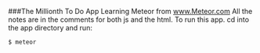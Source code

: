 ###The Millionth To Do App
Learning Meteor from www.Meteor.com
All the notes are in the comments for both js and the html.
To run this app. cd into the app directory and run:
```
$ meteor
```